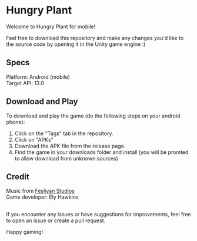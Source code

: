 # Hungry Plant

Welcome to Hungry Plant for mobile!

Feel free to download this repository and make any changes you'd like to the source code by opening it in the Unity game engine :)

## Specs

Platform: Android (mobile)  
Target API: 13.0

## Download and Play

To download and play the game (do the following steps on your android phone):

1. Click on the "Tags" tab in the repository.
2. Click on "APKs"
4. Download the APK file from the release page.
5. Find the game in your downloads folder and install (you will be promted to allow download from unknown sources)

## Credit

Music from [Fesliyan Studios](https://www.FesliyanStudios.com)  
Game developer: Ely Hawkins

##
If you encounter any issues or have suggestions for improvements, feel free to open an issue or create a pull request.

Happy gaming!
